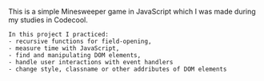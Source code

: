 This is a simple Minesweeper game in JavaScript which I was made during my studies in Codecool.


    In this project I practiced:
    - recursive functions for field-opening,
    - measure time with JavaScript,
    - find and manipulating DOM elements,
    - handle user interactions with event handlers
    - change style, classname or other addributes of DOM elements



